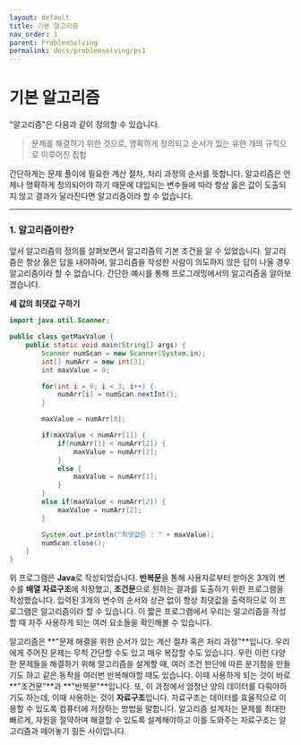 ```yaml
---
layout: default
title: 기본 알고리즘
nav_order: 1
parent: ProblemSolving
permalink: docs/problemsolving/ps1
---
```


# 기본 알고리즘

"알고리즘"은 다음과 같이 정의할 수 있습니다.

> 문제를 해결하기 위한 것으로, 명확하게 정의되고 순서가 있는 유한 개의 규칙으로 이루어진 집합

간단하게는 문제 풀이에 필요한 계산 절차, 처리 과정의 순서를 뜻합니다. 알고리즘은 언제나 명확하게 정의되어야 하기 때문에 대입되는 변수들에 따라 항상 옳은 값이 도출되지 않고 결과가 달라진다면 알고리즘이라 할 수 없습니다.

---

### 1. 알고리즘이란?
   
앞서 알고리즘의 정의를 살펴보면서 알고리즘의 기본 조건을 알 수 있었습니다. 알고리즘은 항상 옳은 답을 내야하며, 알고리즘을 작성한 사람이 의도하지 않은 답이 나올 경우 알고리즘이라 할 수 없습니다. 간단한 예시를 통해 프로그래밍에서의 알고리즘을 알아보겠습니다. 
   
**세 값의 최댓값 구하기**

```Java
import java.util.Scanner;

public class getMaxValue {
    public static void main(String[] args) {
        Scanner numScan = new Scanner(System.in);
        int[] numArr = new int[3];
        int maxValue = 0;

        for(int i = 0; i < 3; i++) {
            numArr[i] = numScan.nextInt();
        }

        maxValue = numArr[0];

        if(maxValue < numArr[1]) {
            if(numArr[1] < numArr[2]) {
                maxValue = numArr[2];
            }
            else {
                maxValue = numArr[1];
            }
        }
        else if(maxValue < numArr[2]) {
            maxValue = numArr[2];
        }

        System.out.println("최댓값은 : " + maxValue);
        numScan.close();
    }
}
```
   
위 프로그램은 **Java**로 작성되었습니다. **반복문**을 통해 사용자로부터 받아온 3개의 변수를 **배열 자료구조**에 저장했고, **조건문**으로 원하는 결과를 도출하기 위한 프로그램을 작성했습니다. 입력된 3개의 변수의 순서와 상관 없이 항상 최댓값을 출력하므로 이 프로그램은 알고리즘이라 할 수 있습니다. 이 짧은 프로그램에서 우리는 알고리즘을 작성할 때 자주 사용하게 되는 여러 요소들을 확인해볼 수 있습니다.   
   
알고리즘은 **"문제 해결을 위한 순서가 있는 계산 절차 혹은 처리 과정"**입니다. 우리에게 주어진 문제는 무척 간단할 수도 있고 매우 복잡할 수도 있습니다. 우린 이런 다양한 문제들을 해결하기 위해 알고리즘을 설계할 때, 여러 조건 판단에 따른 분기점을 만들기도 하고 같은 동작을 여러번 반복해야할 때도 있습니다. 이때 사용하게 되는 것이 바로 **"조건문"**과 **"반복문"**입니다. 또, 이 과정에서 엄청난 양의 데이터를 다뤄야하기도 하는데, 이때 사용하는 것이 **자료구조**입니다. 자료구조는 데이터를 효율적으로 이용할 수 있도록 컴퓨터에 저장하는 방법을 말합니다. 알고리즘 설계자는 문제를 최대한 빠르게, 자원을 절약하며 해결할 수 있도록 설계해야하고 이를 도와주는 자료구조는 알고리즘과 떼어놓기 힘든 사이입니다.
